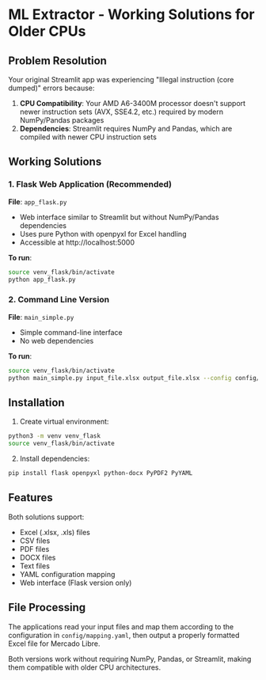 # ML Extractor - Working Solutions for Older CPUs

## Problem Resolution

Your original Streamlit app was experiencing "Illegal instruction (core dumped)" errors because:

1. **CPU Compatibility**: Your AMD A6-3400M processor doesn't support newer instruction sets (AVX, SSE4.2, etc.) required by modern NumPy/Pandas packages
2. **Dependencies**: Streamlit requires NumPy and Pandas, which are compiled with newer CPU instruction sets

## Working Solutions

### 1. Flask Web Application (Recommended)
**File**: `app_flask.py`
- Web interface similar to Streamlit but without NumPy/Pandas dependencies
- Uses pure Python with openpyxl for Excel handling
- Accessible at http://localhost:5000

**To run**:
```bash
source venv_flask/bin/activate
python app_flask.py
```

### 2. Command Line Version
**File**: `main_simple.py`
- Simple command-line interface
- No web dependencies

**To run**:
```bash
source venv_flask/bin/activate
python main_simple.py input_file.xlsx output_file.xlsx --config config/mapping.yaml
```

## Installation

1. Create virtual environment:
```bash
python3 -m venv venv_flask
source venv_flask/bin/activate
```

2. Install dependencies:
```bash
pip install flask openpyxl python-docx PyPDF2 PyYAML
```

## Features

Both solutions support:
- Excel (.xlsx, .xls) files
- CSV files  
- PDF files
- DOCX files
- Text files
- YAML configuration mapping
- Web interface (Flask version only)

## File Processing

The applications read your input files and map them according to the configuration in `config/mapping.yaml`, then output a properly formatted Excel file for Mercado Libre.

Both versions work without requiring NumPy, Pandas, or Streamlit, making them compatible with older CPU architectures.
